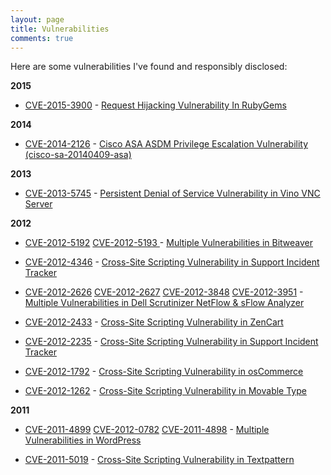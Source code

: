 ```yaml
---
layout: page
title: Vulnerabilities
comments: true
---
```


Here are some vulnerabilities I've found and responsibly disclosed:

**2015**

- [CVE-2015-3900](http://web.nvd.nist.gov/view/vuln/detail?vulnId=CVE-2015-3900) - [Request Hijacking Vulnerability In RubyGems](https://www.trustwave.com/Resources/Security-Advisories/Advisories/TWSL2015-007/?fid=6356)

**2014**

- [CVE-2014-2126](http://web.nvd.nist.gov/view/vuln/detail?vulnId=CVE-2014-2126) - [Cisco ASA ASDM Privilege Escalation Vulnerability (cisco-sa-20140409-asa)](https://www.trustwave.com/Resources/Security-Advisories/Advisories/TWSL2014-005/?fid=3852)

**2013**

- [CVE-2013-5745](http://web.nvd.nist.gov/view/vuln/detail?vulnId=CVE-2013-5745) - [Persistent Denial of Service Vulnerability in Vino VNC Server](https://www.trustwave.com/Resources/Security-Advisories/Advisories/TWSL2013-028/?fid=3864)

**2012**

- [CVE-2012-5192](http://web.nvd.nist.gov/view/vuln/detail?vulnId=CVE-2012-5192) [CVE-2012-5193 ](http://web.nvd.nist.gov/view/vuln/detail?vulnId=CVE-2012-5193) - [Multiple Vulnerabilities in Bitweaver](https://www.trustwave.com/Resources/Security-Advisories/Advisories/TWSL2012-016/?fid=3794)

- [CVE-2012-4346](http://web.nvd.nist.gov/view/vuln/detail?vulnId=CVE-2012-4346) - [Cross-Site Scripting Vulnerability in Support Incident Tracker](https://www.trustwave.com/Resources/Security-Advisories/Advisories/TWSL2012-019/?fid=3793)

- [CVE-2012-2626](http://web.nvd.nist.gov/view/vuln/detail?vulnId=CVE-2012-2626) [CVE-2012-2627](http://web.nvd.nist.gov/view/vuln/detail?vulnId=CVE-2012-2627) [CVE-2012-3848](http://web.nvd.nist.gov/view/vuln/detail?vulnId=CVE-2012-3848) [CVE-2012-3951](http://web.nvd.nist.gov/view/vuln/detail?vulnId=CVE-2012-3951) - [Multiple Vulnerabilities in Dell Scrutinizer NetFlow & sFlow Analyzer](https://www.trustwave.com/Resources/Security-Advisories/Advisories/TWSL2012-014/?fid=3792)

- [CVE-2012-2433](http://web.nvd.nist.gov/view/vuln/detail?vulnId=CVE-2012-2433) - [Cross-Site Scripting Vulnerability in ZenCart](https://www.trustwave.com/Resources/Security-Advisories/Advisories/TWSL2012-004/?fid=3791)

- [CVE-2012-2235](http://web.nvd.nist.gov/view/vuln/detail?vulnId=CVE-2012-2235) - [Cross-Site Scripting Vulnerability in Support Incident Tracker](https://www.trustwave.com/Resources/Security-Advisories/Advisories/TWSL2012-012/?fid=3790)

- [CVE-2012-1792](http://web.nvd.nist.gov/view/vuln/detail?vulnId=CVE-2012-1792) - [Cross-Site Scripting Vulnerability in osCommerce](https://www.trustwave.com/Resources/Security-Advisories/Advisories/TWSL2012-005/?fid=3788)

- [CVE-2012-1262](http://web.nvd.nist.gov/view/vuln/detail?vulnId=CVE-2012-1262) - [Cross-Site Scripting Vulnerability in Movable Type](https://www.trustwave.com/Resources/Security-Advisories/Advisories/TWSL2012-001/?fid=3785)

**2011**

- [CVE-2011-4899](http://web.nvd.nist.gov/view/vuln/detail?vulnId=CVE-2011-4899) [CVE-2012-0782](http://web.nvd.nist.gov/view/vuln/detail?vulnId=CVE-2012-0782) [CVE-2011-4898](http://web.nvd.nist.gov/view/vuln/detail?vulnId=CVE-2011-4898) - [Multiple Vulnerabilities in WordPress](https://www.trustwave.com/Resources/Security-Advisories/Advisories/TWSL2012-002/?fid=3786)

- [CVE-2011-5019](http://web.nvd.nist.gov/view/vuln/detail?vulnId=CVE-2011-5019) - [Cross-Site Scripting Vulnerability in Textpattern](https://www.trustwave.com/Resources/Security-Advisories/Advisories/TWSL2012-001/?fid=3785)
